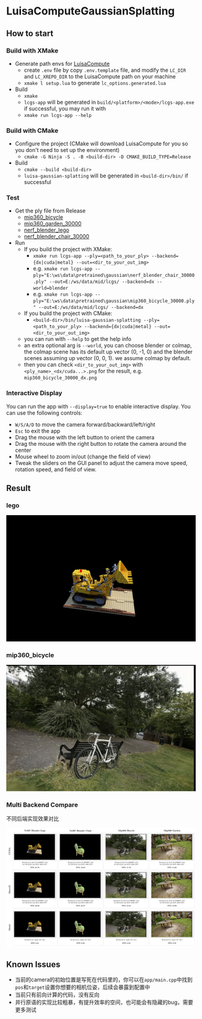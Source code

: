 # LuisaComputeGaussianSplatting

## How to start

### Build with XMake

- Generate path envs for [LuisaCompute](https://github.com/LuisaGroup/LuisaCompute)
  - create `.env` file by copy `.env.template` file, and modify the `LC_DIR` and `LC_XREPO_DIR` to the LuisaCompute path on your machine
  - `xmake l setup.lua` to generate `lc_options.generated.lua`
- Build
  - `xmake`
  - `lcgs-app` will be generated in `build/<platform>/<mode>/lcgs-app.exe` if successful, you may run it with
  - `xmake run lcgs-app --help`

### Build with CMake

- Configure the project (CMake will download LuisaCompute for you so you don't need to set up the environment)
  - `cmake -G Ninja -S . -B <build-dir> -D CMAKE_BUILD_TYPE=Release`
- Build
  - `cmake --build <build-dir>`
  - `luisa-gaussian-splatting` will be generated in `<build-dir>/bin/` if successful

### Test

- Get the ply file from Release
  - [mip360_bicycle](https://github.com/LuisaGroup/LuisaComputeGaussianSplatting/releases/download/v0.1/mip360_bicycle_30000.ply)
  - [mip360_garden_30000](https://github.com/LuisaGroup/LuisaComputeGaussianSplatting/releases/download/v0.2/mip360_garden_30000.ply)
  - [nerf_blender_lego](https://github.com/LuisaGroup/LuisaComputeGaussianSplatting/releases/download/v0.1/nerf_blender_lego_30000.ply)
  - [nerf_blender_chair_30000](https://github.com/LuisaGroup/LuisaComputeGaussianSplatting/releases/download/v0.2/nerf_blender_chair_30000.ply)
- Run
  - If you build the project with XMake:
    - `xmake run lcgs-app --ply=<path_to_your_ply> --backend={dx|cuda|metal} --out=<dir_to_your_out_img>`
    - e.g. `xmake run lcgs-app --ply="E:\ws\data\pretrained\gaussian\nerf_blender_chair_30000.ply" --out=E:/ws/data/mid/lcgs/ --backend=dx --world=blender`
    - e.g. `xmake run lcgs-app --ply="E:\ws\data\pretrained\gaussian\mip360_bicycle_30000.ply" --out=E:/ws/data/mid/lcgs/ --backend=dx`
  - If you build the project with CMake:
    - `<build-dir>/bin/luisa-gaussian-splatting --ply=<path_to_your_ply> --backend={dx|cuda|metal} --out=<dir_to_your_out_img>`
  - you can run with `--help` to get the help info
  - an extra optional arg is `--world`, you can choose blender or colmap, the colmap scene has its default up vector (0, -1, 0) and the blender scenes assuming up vector (0, 0, 1). we assume colmap by default.
  - then you can check `<dir_to_your_out_img>` with `<ply_name>_<dx/cuda...>.png` for the result, e.g. `mip360_bicycle_30000_dx.png`

### Interactive Display

You can run the app with `--display=true` to enable interactive display. You can use the following controls:
- `W/S/A/D` to move the camera forward/backward/left/right
- `Esc` to exit the app
- Drag the mouse with the left button to orient the camera
- Drag the mouse with the right button to rotate the camera around the center
- Mouse wheel to zoom in/out (change the field of view)
- Tweak the sliders on the GUI panel to adjust the camera move speed, rotation speed, and field of view.

## Result

### lego

![](doc/nerf_blender_lego_30000_cuda.png)

### mip360_bicycle

![](doc/mip360_bicycle_30000_cuda.png)

### Multi Backend Compare 

不同后端实现效果对比

![](doc/fig_lcgs_compare.png)

## Known Issues

- 当前的camera的初始位置是写死在代码里的，你可以在`app/main.cpp`中找到`pos`和`target`设置你想要的相机位姿，后续会暴露到配置中
- 当前只有前向计算的代码，没有反向
- 并行原语的实现比较粗暴，有提升效率的空间，也可能会有隐藏的bug，需要更多测试

